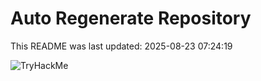 # Auto Regenerate Repository

This README was last updated: 2025-08-23 07:24:19

 ![TryHackMe](https://tryhackme.com/badge/533634)